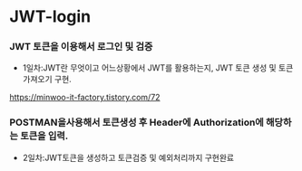 # JWT-login

### JWT 토큰을 이용해서 로그인 및 검증


* 1일차:JWT란 무엇이고 어느상황에서 JWT를 활용하는지, JWT 토큰 생성 및 토큰 가져오기 구현.


https://minwoo-it-factory.tistory.com/72


### POSTMAN을사용해서 토큰생성 후 Header에 Authorization에 해당하는 토큰을 입력.

* 2일차:JWT토큰을 생성하고 토큰검증 및 예외처리까지 구현완료
